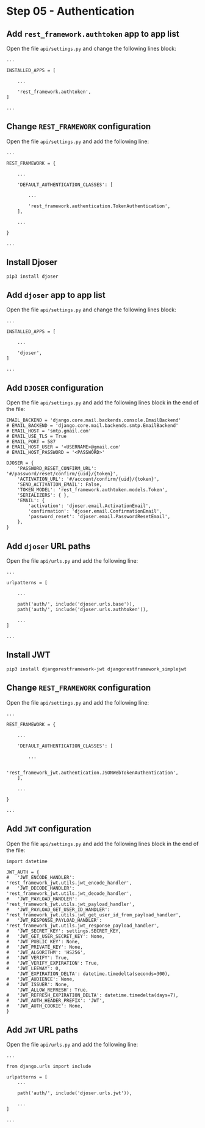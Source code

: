 # Step 05 - Authentication

## Add `rest_framework.authtoken` app to app list

Open the file `api/settings.py` and change the following lines block:

```
...

INSTALLED_APPS = [

    ...

    'rest_framework.authtoken',
]

...
```

## Change `REST_FRAMEWORK` configuration

Open the file `api/settings.py` and add the following line:

```
...

REST_FRAMEWORK = {

    ...

    'DEFAULT_AUTHENTICATION_CLASSES': [
        
        ...
        
        'rest_framework.authentication.TokenAuthentication',
    ],

    ...

}

...
```


## Install Djoser

```
pip3 install djoser
```

## Add `djoser` app to app list

Open the file `api/settings.py` and change the following lines block:

```
...

INSTALLED_APPS = [

    ...

    'djoser',
]

...
```

## Add `DJOSER` configuration

Open the file `api/settings.py` and add the following lines block in the end of the file:

```
EMAIL_BACKEND = 'django.core.mail.backends.console.EmailBackend'
# EMAIL_BACKEND = 'django.core.mail.backends.smtp.EmailBackend'
# EMAIL_HOST = 'smtp.gmail.com'
# EMAIL_USE_TLS = True
# EMAIL_PORT = 587
# EMAIL_HOST_USER = '<USERNAME>@gmail.com'
# EMAIL_HOST_PASSWORD = '<PASSWORD>'

DJOSER = {
    'PASSWORD_RESET_CONFIRM_URL': '#/password/reset/confirm/{uid}/{token}',
    'ACTIVATION_URL': '#/account/confirm/{uid}/{token}',
    'SEND_ACTIVATION_EMAIL': False,
    'TOKEN_MODEL': 'rest_framework.authtoken.models.Token',
    'SERIALIZERS': { },
    'EMAIL': {
        'activation': 'djoser.email.ActivationEmail',
        'confirmation': 'djoser.email.ConfirmationEmail',
        'password_reset': 'djoser.email.PasswordResetEmail',
    },
}
```

## Add `djoser` URL paths

Open the file `api/urls.py` and add the following line:

```
...

urlpatterns = [

    ...

    path('auth/', include('djoser.urls.base')),
    path('auth/', include('djoser.urls.authtoken')),

    ...
]

...
```

## Install JWT

```
pip3 install djangorestframework-jwt djangorestframework_simplejwt
```

## Change `REST_FRAMEWORK` configuration

Open the file `api/settings.py` and add the following line:

```
...

REST_FRAMEWORK = {

    ...

    'DEFAULT_AUTHENTICATION_CLASSES': [
        
        ...
        
        'rest_framework_jwt.authentication.JSONWebTokenAuthentication',
    ],

    ...

}

...
```

## Add `JWT` configuration

Open the file `api/settings.py` and add the following lines block in the end of the file:

```
import datetime

JWT_AUTH = {
#   'JWT_ENCODE_HANDLER': 'rest_framework_jwt.utils.jwt_encode_handler',
#   'JWT_DECODE_HANDLER': 'rest_framework_jwt.utils.jwt_decode_handler',
#   'JWT_PAYLOAD_HANDLER': 'rest_framework_jwt.utils.jwt_payload_handler',
#   'JWT_PAYLOAD_GET_USER_ID_HANDLER': 'rest_framework_jwt.utils.jwt_get_user_id_from_payload_handler',
#   'JWT_RESPONSE_PAYLOAD_HANDLER': 'rest_framework_jwt.utils.jwt_response_payload_handler',
#   'JWT_SECRET_KEY': settings.SECRET_KEY,
#   'JWT_GET_USER_SECRET_KEY': None,
#   'JWT_PUBLIC_KEY': None,
#   'JWT_PRIVATE_KEY': None,
#   'JWT_ALGORITHM': 'HS256',
#   'JWT_VERIFY': True,
#   'JWT_VERIFY_EXPIRATION': True,
#   'JWT_LEEWAY': 0,
    'JWT_EXPIRATION_DELTA': datetime.timedelta(seconds=300),
#   'JWT_AUDIENCE': None,
#   'JWT_ISSUER': None,
    'JWT_ALLOW_REFRESH': True,
#   'JWT_REFRESH_EXPIRATION_DELTA': datetime.timedelta(days=7),
#   'JWT_AUTH_HEADER_PREFIX': 'JWT',
#   'JWT_AUTH_COOKIE': None,
}
```

## Add `JWT` URL paths

Open the file `api/urls.py` and add the following line:

```
...

from django.urls import include

urlpatterns = [
    ...

    path('auth/', include('djoser.urls.jwt')),

    ...
]

...
```